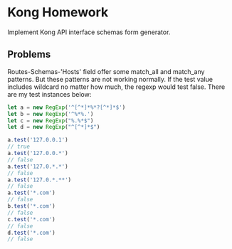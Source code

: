 # Kong Homework

Implement Kong API interface schemas form generator.

## Problems

Routes-Schemas-'Hosts' field offer some match_all and match_any patterns. But these patterns are not working normally. If the test value includes wildcard no matter how much, the regexp would test false. There are my test instances below:

```js
let a = new RegExp('^[^*]*%*?[^*]*$')
let b = new RegExp('^%*%.')
let c = new RegExp("%.%*$")
let d = new RegExp("^[^*]*$")

a.test('127.0.0.1')
// true
a.test('127.0.0.*')
// false
a.test('127.0.*.*')
// false
a.test('127.0.*.**')
// false
a.test('*.com')
// false
b.test('*.com')
// false
c.test('*.com')
// false
d.test('*.com')
// false
```
